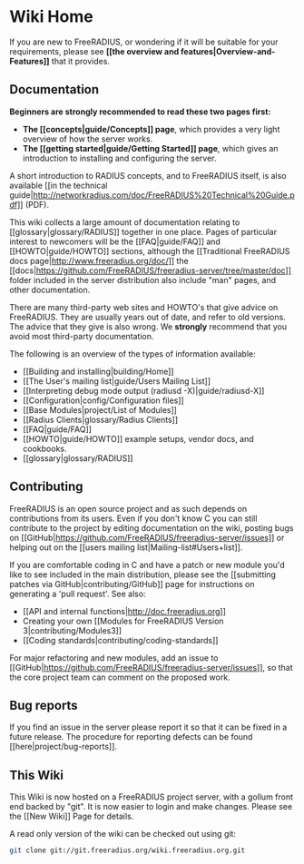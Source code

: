 # Wiki Home

If you are new to FreeRADIUS, or wondering if it will be suitable for your requirements, please see **[[the overview and features|Overview-and-Features]]** that it provides.

## Documentation

**Beginners are strongly recommended to read these two pages first:**

* **The [[concepts|guide/Concepts]] page**, which provides a very light overview of how the server works.
* **The [[getting started|guide/Getting Started]] page**, which gives an introduction to installing and configuring the server.

A short introduction to RADIUS concepts, and to FreeRADIUS itself, is also available [[in the technical guide|http://networkradius.com/doc/FreeRADIUS%20Technical%20Guide.pdf]] (PDF).

This wiki collects a large amount of documentation relating to [[glossary|glossary/RADIUS]] together in one place. Pages of particular interest to newcomers will be the [[FAQ|guide/FAQ]] and [[HOWTO|guide/HOWTO]] sections, although the [[Traditional FreeRADIUS docs page|http://www.freeradius.org/doc/]] the [[docs|https://github.com/FreeRADIUS/freeradius-server/tree/master/doc]] folder included in the server distribution also include "man" pages, and other documentation.

There are many third-party web sites and HOWTO's that give advice on FreeRADIUS.  They are usually years out of date, and refer to old versions. The advice that they give is also wrong.  We **strongly** recommend that you avoid most third-party documentation.

The following is an overview of the types of information available:

* [[Building and installing|building/Home]]
* [[The User's mailing list|guide/Users Mailing List]]
* [[Interpreting debug mode output (radiusd -X)|guide/radiusd-X]] 
* [[Configuration|config/Configuration files]]
* [[Base Modules|project/List of Modules]]
* [[Radius Clients|glossary/Radius Clients]]
* [[FAQ|guide/FAQ]]
* [[HOWTO|guide/HOWTO]] example setups, vendor docs, and cookbooks.
* [[glossary|glossary/RADIUS]]

## Contributing
FreeRADIUS is an open source project and as such depends on contributions from its users. Even if you don't know C you can still contribute to the project by editing documentation on the wiki, posting bugs on [[GitHub|https://github.com/FreeRADIUS/freeradius-server/issues]] or helping out on the [[users mailing list|Mailing-list#Users+list]].

If you are comfortable coding in C and have a patch or new module you'd like to see included in the main distribution, please see the [[submitting patches via GitHub|contributing/GitHub]] page for instructions on generating a 'pull request'. See also:

* [[API and internal functions|http://doc.freeradius.org]]
* Creating your own [[Modules for FreeRADIUS Version 3|contributing/Modules3]]
* [[Coding standards|contributing/coding-standards]]

For major refactoring and new modules, add an issue to [[GitHub|https://github.com/FreeRADIUS/freeradius-server/issues]], so that the core project team can comment on the proposed work.

## Bug reports
If you find an issue in the server please report it so that it can be fixed in a future release. The procedure for reporting defects can be found [[here|project/bug-reports]].

## This Wiki
This Wiki is now hosted on a FreeRADIUS project server, with a gollum front end backed by "git".  It is now easier to login and make changes.  Please see the [[New Wiki]] Page for details.

A read only version of the wiki can be checked out using git:

```bash
git clone git://git.freeradius.org/wiki.freeradius.org.git
```
